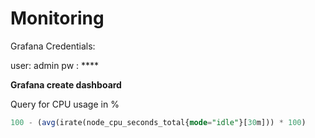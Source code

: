 # Monitoring

Grafana Credentials:

user: admin
pw  : ****


__Grafana create dashboard__


Query for CPU usage in %

```sql
100 - (avg(irate(node_cpu_seconds_total{mode="idle"}[30m])) * 100)
```